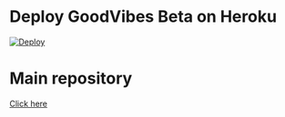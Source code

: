 # Deploy GoodVibes Beta on Heroku

[![Deploy](https://www.herokucdn.com/deploy/button.svg)](https://heroku.com/deploy?template=https://github.com/matesa/callsmusic-2_heroku/)

# Main repository

[Click here](https://github.com/matesa/GoodVibesBot2)
